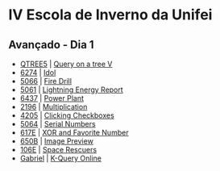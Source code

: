 # IV Escola de Inverno da Unifei

## Avançado - Dia 1
- [QTREE5]() | [Query on a tree V](http://www.spoj.com/problems/QTREE5/)
- [6274]() | [Idol](https://icpcarchive.ecs.baylor.edu/index.php?option=onlinejudge&page=show_problem&problem=4285)
- [5066]() | [Fire Drill](https://icpcarchive.ecs.baylor.edu/index.php?option=onlinejudge&page=show_problem&problem=3067)
- [5061]() | [Lightning Energy Report](https://icpcarchive.ecs.baylor.edu/index.php?option=onlinejudge&page=show_problem&problem=3062)
- [6437]() | [Power Plant](https://icpcarchive.ecs.baylor.edu/index.php?option=onlinejudge&page=show_problem&problem=4448)
- [2196]() | [Multiplication](https://icpcarchive.ecs.baylor.edu/index.php?option=onlinejudge&page=show_problem&problem=197)
- [4205]() | [Clicking Checkboxes](https://icpcarchive.ecs.baylor.edu/index.php?option=onlinejudge&page=show_problem&problem=2206)
- [5064]() | [Serial Numbers](https://icpcarchive.ecs.baylor.edu/index.php?option=onlinejudge&page=show_problem&problem=3065)
- [617E]() | [XOR and Favorite Number](http://codeforces.com/problemset/problem/617/E)
- [650B]() | [Image Preview](http://codeforces.com/problemset/problem/650/B)
- [106E]() | [Space Rescuers](http://codeforces.com/problemset/problem/106/E)
- [Gabriel](KQUERYO-Gabriel.cpp) | [K-Query Online](http://www.spoj.com/problems/KQUERYO/)

